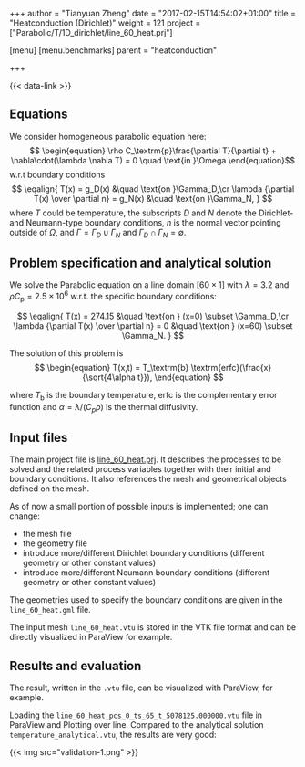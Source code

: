 +++
author = "Tianyuan Zheng"
date = "2017-02-15T14:54:02+01:00"
title = "Heatconduction (Dirichlet)"
weight = 121
project = ["Parabolic/T/1D_dirichlet/line_60_heat.prj"]

[menu]
  [menu.benchmarks]
    parent = "heatconduction"

+++

{{< data-link >}}

## Equations

We consider homogeneous parabolic equation here:
$$
\begin{equation}
\rho C_\textrm{p}\frac{\partial T}{\partial t} + \nabla\cdot(\lambda \nabla T) = 0 \quad \text{in }\Omega
\end{equation}$$
w.r.t boundary conditions
$$
\eqalign{
T(x) = g_D(x) &\quad \text{on }\Gamma_D,\cr
\lambda {\partial T(x) \over \partial n} = g_N(x) &\quad \text{on }\Gamma_N,
}
$$
where $T$ could be temperature, the subscripts $D$ and $N$ denote the Dirichlet- and Neumann-type boundary conditions, $n$ is the normal vector pointing outside of $\Omega$, and $\Gamma = \Gamma_D \cup \Gamma_N$ and $\Gamma_D \cap \Gamma_N = \emptyset$.

## Problem specification and analytical solution

We solve the Parabolic equation on a line domain $[60\times 1]$ with $\lambda = 3.2$ and $\rho C_\textrm{p} = 2.5 \times 10^6$ w.r.t. the specific boundary conditions:

$$
\eqalign{
T(x) = 274.15 &\quad \text{on } (x=0) \subset \Gamma_D,\cr
\lambda {\partial T(x) \over \partial n} = 0 &\quad \text{on } (x=60) \subset \Gamma_N.
}
$$

The solution of this problem is
$$
\begin{equation}
T(x,t) = T_\textrm{b} \textrm{erfc}(\frac{x}{\sqrt{4\alpha t}}),
\end{equation}
$$

where $T_\textrm{b}$ is the boundary temperature, $\textrm{erfc}$ is the complementary error function and $\alpha = \lambda/(C_p \rho)$ is the thermal diffusivity.

## Input files

The main project file is [line_60_heat.prj](https://gitlab.opengeosys.org/ogs/ogs/-/blob/master/Tests/Data/Parabolic/T/1D_dirichlet/line_60_heat.prj). It describes the processes to be solved and the related process variables together with their initial and boundary conditions. It also references the mesh and geometrical objects defined on the mesh.

As of now a small portion of possible inputs is implemented; one can change:

- the mesh file
- the geometry file
- introduce more/different Dirichlet boundary conditions (different geometry or other constant values)
- introduce more/different Neumann boundary conditions (different geometry or other constant values)

The geometries used to specify the boundary conditions are given in the `line_60_heat.gml` file.

The input mesh `line_60_heat.vtu` is stored in the VTK file format and can be directly visualized in ParaView for example.

## Results and evaluation

The result, written in the `.vtu` file, can be visualized with ParaView, for example.

Loading the `line_60_heat_pcs_0_ts_65_t_5078125.000000.vtu` file in ParaView and Plotting over line. Compared to the analytical solution `temperature_analytical.vtu`, the results are very good:

{{< img src="validation-1.png" >}}
